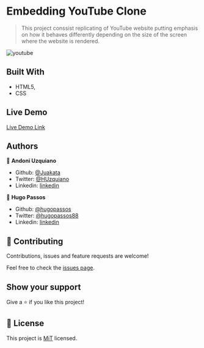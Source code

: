 # Embedding YouTube Clone

> This project conssist replicating of YouTube website putting emphasis on how it behaves
differently depending on the size of the screen where the website is rendered.

![youtube](https://user-images.githubusercontent.com/11781597/75284493-8ab7a680-57da-11ea-9db2-bd08bc2d65b8.png)


## Built With

- HTML5,
- CSS

## Live Demo

[Live Demo Link](https://raw.githack.com/Juakata/Embedding/master/index.html)

## Authors

👤 **Andoni Uzquiano**

- Github: [@Juakata](https://github.com/Juakata)
- Twitter: [@HUzquiano](https://twitter.com/HUzquiano)
- Linkedin: [linkedin](https://www.linkedin.com/in/andoni-uzquiano-31304818a/)

👤 **Hugo Passos**

- Github: [@hugopassos](https://github.com/hugopassos)
- Twitter: [@hugopassos88](https://twitter.com/hugopassos88)
- Linkedin: [linkedin](https://www.linkedin.com/in/hugopassos88/)

## 🤝 Contributing

Contributions, issues and feature requests are welcome!

Feel free to check the [issues page](https://github.com/Juakata/Embedding/issues).

## Show your support

Give a ⭐️ if you like this project!

## 📝 License

This project is [MiT](https://opensource.org/licenses/MIT) licensed.
